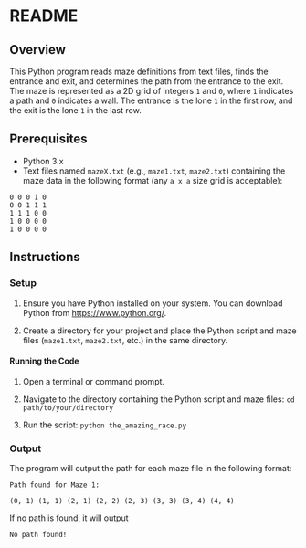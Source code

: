 # README

## Overview

This Python program reads maze definitions from text files, finds the entrance and exit, 
and determines the path from the entrance to the exit. The maze is represented as a 2D grid 
of integers `1` and `0`, where `1` indicates a path and `0` indicates a wall. The entrance 
is the lone `1` in the first row, and the exit is the lone `1` in the last row.

## Prerequisites

- Python 3.x
- Text files named `mazeX.txt` (e.g., `maze1.txt`, `maze2.txt`) containing the maze data in the following format (any `a x a` size grid is acceptable):
```
0 0 0 1 0
0 0 1 1 1
1 1 1 0 0
1 0 0 0 0
1 0 0 0 0
```

## Instructions

### Setup

1. Ensure you have Python installed on your system. You can download Python from https://www.python.org/.

2. Create a directory for your project and place the Python script and maze files (`maze1.txt`, `maze2.txt`, etc.) in the same directory.

#### Running the Code

1. Open a terminal or command prompt.

2. Navigate to the directory containing the Python script and maze files: `cd path/to/your/directory`

3. Run the script:
   `python the_amazing_race.py`

### Output

The program will output the path for each maze file in the following format:

`Path found for Maze 1:`

`(0, 1) (1, 1) (2, 1) (2, 2) (2, 3) (3, 3) (3, 4) (4, 4)`

If no path is found, it will output

`No path found!`
